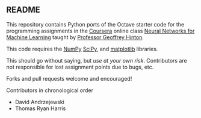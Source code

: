 ## README

This repository contains Python ports of the Octave starter code for
the programming assignments in the
[Coursera](https://www.coursera.com/) online class
[Neural Networks for Machine Learning](https://class.coursera.org/neuralnets-2012-001/class/index)
taught by
[Professor Geoffrey Hinton](http://www.cs.toronto.edu/~hinton/).  

This code requires the [NumPy](http://numpy.scipy.org/)
[SciPy](http://www.scipy.org/), and
[matplotlib](http://matplotlib.org/) libraries.

This should go without saying, but _use at your own
risk_. Contributors are not responsible for lost assignment points due
to bugs, etc.

Forks and pull requests welcome and encouraged!

Contributors in chronological order
* David Andrzejewski
* Thomas Ryan Harris 
